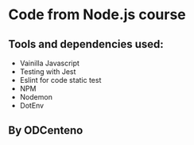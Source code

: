 # Code from Node.js course

## Tools and dependencies used:

* Vainilla Javascript
* Testing with Jest
* Eslint for code static test
* NPM
* Nodemon
* DotEnv

## By ODCenteno